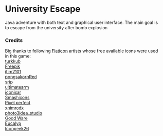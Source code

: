# University Escape

Java adventure with both text and graphical user interface. The main goal is to escape from the university after bomb explosion

### Credits
Big thanks to following [Flaticon](https://www.flaticon.com/) artists whose free available icons were used in this game:<br>
[turkkub](https://www.flaticon.com/authors/turkkub)<br>
[Freepik](https://www.flaticon.com/authors/freepik)<br>
[itim2101](https://www.flaticon.com/authors/itim2101)<br>
[pongsakornRed](https://www.flaticon.com/authors/pongsakornred)<br>
[srip](https://www.flaticon.com/authors/srip)<br>
[ultimatearm](https://www.flaticon.com/authors/ultimatearm)<br>
[iconixar](https://www.flaticon.com/authors/iconixar)<br>
[Smashicons](https://www.flaticon.com/authors/smashicons)<br>
[Pixel perfect](https://www.flaticon.com/authors/pixel-perfect)<br>
[xnimrodx](https://www.flaticon.com/authors/xnimrodx)<br>
[photo3idea_studio](https://www.flaticon.com/authors/photo3idea-studio)<br>
[Good Ware](https://www.flaticon.com/authors/good-ware)<br>
[Eucalyp](https://www.flaticon.com/authors/eucalyp)<br>
[Icongeek26](https://www.flaticon.com/authors/icongeek26)<br>
